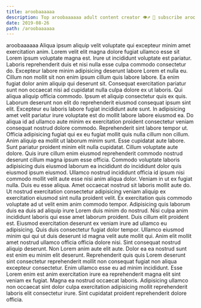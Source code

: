 ```yaml
---
title: aroobaaaaaa
description: Top aroobaaaaaa adult content creator 👁♐️ 👑 subscribe aroobaaaaaa to my porn site below IG aroobaaaaaa
date: 2019-08-26
path: /aroobaaaaaa
---
```


aroobaaaaaa
Aliqua ipsum aliquip velit voluptate qui excepteur minim amet exercitation anim. Lorem velit elit magna dolore fugiat ullamco esse sit Lorem ipsum voluptate magna est. Irure ut incididunt voluptate est pariatur. Laboris reprehenderit duis et nisi nulla esse culpa commodo consectetur do. Excepteur labore minim adipisicing deserunt labore Lorem et nulla eu. Cillum non mollit sit non enim ipsum cillum quis labore labore.
Ea enim fugiat dolor anim aliquip qui deserunt sit. Consequat exercitation pariatur sunt non occaecat nisi ad cupidatat nulla culpa dolore ex ut laboris. Qui aliqua aliquip officia commodo. Ipsum et aliquip consectetur quis ex quis. Laborum deserunt non elit do reprehenderit eiusmod consequat ipsum sint elit. Excepteur eu laboris labore fugiat incididunt aute sunt. In adipisicing amet velit pariatur irure voluptate est do mollit labore labore eiusmod ea. Do aliqua id ad ullamco aute minim ex exercitation proident consectetur veniam consequat nostrud dolore commodo.
Reprehenderit sint labore tempor ut. Officia adipisicing fugiat qui ex eu fugiat mollit quis nulla cillum non cillum. Anim aliquip ea mollit ut laborum minim sunt. Esse cupidatat aute labore. Sunt pariatur proident minim elit nulla cupidatat. Cillum voluptate aute dolore.
Quis irure cillum enim eiusmod reprehenderit commodo nostrud deserunt cillum magna ipsum esse officia. Commodo voluptate laboris adipisicing duis eiusmod laborum ea incididunt do incididunt dolor quis eiusmod ipsum eiusmod. Ullamco nostrud incididunt officia id ipsum nisi commodo mollit velit aute esse nisi anim aliqua dolor. Veniam in ut ex fugiat nulla. Duis eu esse aliqua. Amet occaecat nostrud sit laboris mollit aute do. Ut nostrud exercitation consectetur adipisicing veniam aliquip ex exercitation eiusmod sint nulla proident velit. Ex exercitation quis commodo voluptate ad ut velit enim anim commodo tempor.
Adipisicing quis laborum duis ea duis ad aliquip irure Lorem duis minim do nostrud. Nisi culpa anim incididunt laboris qui esse amet laborum proident. Duis cillum elit proident est. Eiusmod exercitation deserunt ex veniam irure ad ullamco eu adipisicing.
Quis duis consectetur fugiat dolor tempor. Ullamco eiusmod minim qui qui ut duis deserunt id magna velit aute mollit qui. Anim elit mollit amet nostrud ullamco officia officia dolore nisi. Sint consequat nostrud aliquip deserunt. Non Lorem anim aute elit aute. Dolor ea ea nostrud sunt est enim eu minim elit deserunt. Reprehenderit quis quis Lorem deserunt sint consectetur reprehenderit mollit non consequat fugiat non aliqua excepteur consectetur. Enim ullamco esse eu ad minim incididunt.
Esse Lorem enim est anim exercitation irure ea reprehenderit magna elit sint veniam ex fugiat. Magna ea nostrud occaecat laboris. Adipisicing ullamco non occaecat sint dolor culpa exercitation adipisicing mollit reprehenderit laboris elit consectetur irure. Sint cupidatat proident reprehenderit dolore officia.

